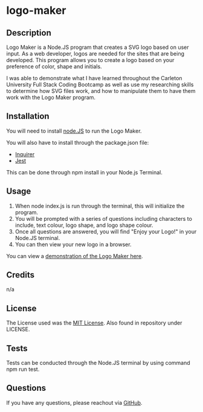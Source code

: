 # logo-maker

## Description

Logo Maker is a Node.JS program that creates a SVG logo based on user input. As a web developer, logos are needed for the sites that are being developed. This program allows you to create a logo based on your preference of color, shape and initials. 

I was able to demonstrate what I have learned throughout the Carleton University Full Stack Coding Bootcamp as well as use my researching skills to determine how SVG files work, and how to manipulate them to have them work with the Logo Maker program. 

## Installation

You will need to install [node.JS](https://nodejs.org/en/download) to run the Logo Maker. 

You will also have to install through the package.json file: 

- [Inquirer](https://www.npmjs.com/package/inquirer/v/8.2.4)
- [Jest](https://www.npmjs.com/package/jest)

This can be done through npm install in your Node.js Terminal.

## Usage

1. When node index.js is run through the terminal, this will initialize the program.
2. You will be prompted with a series of questions including characters to include, text colour, logo shape, and logo shape colour. 
3. Once all questions are answered, you will find "Enjoy your Logo!" in your Node.JS terminal. 
4. You can then view your new logo in a browser. 

You can view a [demonstration of the Logo Maker here](https://drive.google.com/file/d/1fRDgrpvEZIIxX_Dy23-oA_m3CSJ8PJlZ/view).

## Credits

n/a

## License

The License used was the [MIT License](https://choosealicense.com/licenses/mit/). Also found in repository under LICENSE.

## Tests

Tests can be conducted through the Node.JS terminal by using command npm run test.

## Questions

If you have any questions, please reachout via [GitHub](https://github.com/mdeluca13/).